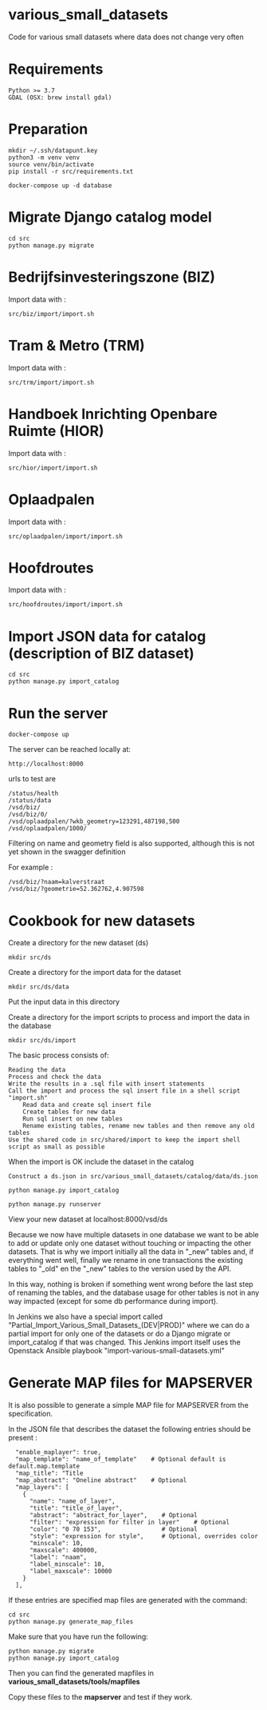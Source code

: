 # various_small_datasets

Code for various small datasets where data does not change very often

# Requirements

    Python >= 3.7
    GDAL (OSX: brew install gdal)

# Preparation

    mkdir ~/.ssh/datapunt.key
    python3 -m venv venv
    source venv/bin/activate
    pip install -r src/requirements.txt

    docker-compose up -d database

# Migrate Django catalog model

    cd src
    python manage.py migrate

# Bedrijfsinvesteringszone (BIZ)

Import data with :

    src/biz/import/import.sh

# Tram & Metro (TRM)

Import data with :

    src/trm/import/import.sh

# Handboek Inrichting Openbare Ruimte (HIOR)

Import data with :

    src/hior/import/import.sh

# Oplaadpalen

Import data with :

    src/oplaadpalen/import/import.sh

# Hoofdroutes

Import data with :

    src/hoofdroutes/import/import.sh

# Import JSON data for catalog (description of BIZ dataset)

    cd src
    python manage.py import_catalog

# Run the server

    docker-compose up

The server can be reached locally at:

    http://localhost:8000

urls to test are

    /status/health
    /status/data
    /vsd/biz/
    /vsd/biz/0/
    /vsd/oplaadpalen/?wkb_geometry=123291,487198,500
    /vsd/oplaadpalen/1000/

Filtering on name and geometry field is also supported, although this is not yet  shown in the swagger definition

For example :

    /vsd/biz/?naam=kalverstraat
    /vsd/biz/?geometrie=52.362762,4.907598

# Cookbook for new datasets

Create a directory for the new dataset (ds)

    mkdir src/ds

Create a directory for the import data for the dataset

    mkdir src/ds/data

Put the input data in this directory

Create a directory for the import scripts to process and import the data in the database

    mkdir src/ds/import

The basic process consists of:

    Reading the data
    Process and check the data
    Write the results in a .sql file with insert statements
    Call the import and process the sql insert file in a shell script "import.sh"
        Read data and create sql insert file
        Create tables for new data
        Run sql insert on new tables
        Rename existing tables, rename new tables and then remove any old tables
    Use the shared code in src/shared/import to keep the import shell script as small as possible

When the import is OK include the dataset in the catalog

    Construct a ds.json in src/various_small_datasets/catalog/data/ds.json

    python manage.py import_catalog

    python manage.py runserver

View your new dataset at localhost:8000/vsd/ds

Because we now have multiple datasets in one database we want to be able to add or update only one dataset
without touching or impacting the other datasets. That is why we import initially all the data in "_new" tables
and, if everything went well, finally we rename in one transactions the existing tables to "_old" en the "_new"
tables to the version used by the API.

In this way, nothing is broken if something went wrong before the last step of renaming the tables, and the database
usage for other tables is not in any way impacted (except for some db performance during import).

In Jenkins we also have a special import called "Partial_Import_Various_Small_Datasets_(DEV|PROD)" where we can
do a partial import for only one of the datasets or do a Django migrate or import_catalog if that was changed.
This Jenkins import itself uses the Openstack Ansible playbook "import-various-small-datasets.yml"

# Generate MAP files for MAPSERVER

It is also possible to generate a simple MAP file for MAPSERVER from the specification.

In the JSON file that describes the dataset the following entries should be present :

      "enable_maplayer": true,
      "map_template": "name_of_template"    # Optional default is default.map.template
      "map_title": "Title
      "map_abstract": "Oneline abstract"    # Optional
      "map_layers": [
        {
          "name": "name_of_layer",
          "title": "title_of_layer",
          "abstract": "abstract_for_layer",    # Optional
          "filter": "expression for filter in layer"    # Optional
          "color": "0 70 153",                 # Optional
          "style": "expression for style",     # Optional, overrides color
          "minscale": 10,
          "maxscale": 400000,
          "label": "naam",
          "label_minscale": 10,
          "label_maxscale": 10000
        }
      ],

 If these entries are specified map files are generated with the command:

    cd src
    python manage.py generate_map_files

Make sure that you have run the following:

    python manage.py migrate
    python manage.py import_catalog

Then you can find the generated mapfiles in **various_small_datasets/tools/mapfiles**

Copy these files to the **mapserver**  and test if they work.
